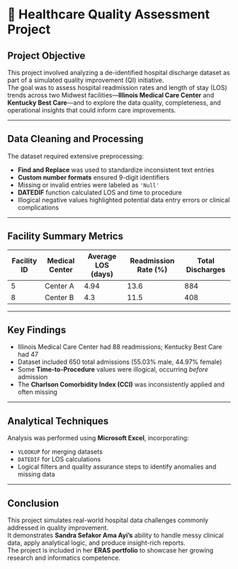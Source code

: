 
# 🏥 Healthcare Quality Assessment Project

## Project Objective
This project involved analyzing a de-identified hospital discharge dataset as part of a simulated quality improvement (QI) initiative.  
The goal was to assess hospital readmission rates and length of stay (LOS) trends across two Midwest facilities—**Illinois Medical Care Center** and **Kentucky Best Care**—and to explore the data quality, completeness, and operational insights that could inform care improvements.

---

## Data Cleaning and Processing
The dataset required extensive preprocessing:
- **Find and Replace** was used to standardize inconsistent text entries
- **Custom number formats** ensured 9-digit identifiers
- Missing or invalid entries were labeled as `'Null'`
- **DATEDIF** function calculated LOS and time to procedure
- Illogical negative values highlighted potential data entry errors or clinical complications

---

## Facility Summary Metrics

| Facility ID | Medical Center | Average LOS (days) | Readmission Rate (%) | Total Discharges |
|-------------|----------------|---------------------|------------------------|-------------------|
| 5           | Center A       | 4.94                | 13.6                   | 884               |
| 8           | Center B       | 4.3                 | 11.5                   | 408               |

---

## Key Findings
- Illinois Medical Care Center had 88 readmissions; Kentucky Best Care had 47  
- Dataset included 650 total admissions (55.03% male, 44.97% female)  
- Some **Time-to-Procedure** values were illogical, occurring *before* admission  
- The **Charlson Comorbidity Index (CCI)** was inconsistently applied and often missing

---

## Analytical Techniques
Analysis was performed using **Microsoft Excel**, incorporating:
- `VLOOKUP` for merging datasets
- `DATEDIF` for LOS calculations
- Logical filters and quality assurance steps to identify anomalies and missing data

---

## Conclusion
This project simulates real-world hospital data challenges commonly addressed in quality improvement.  
It demonstrates **Sandra Sefakor Ama Ayi’s** ability to handle messy clinical data, apply analytical logic, and produce insight-rich reports.  
The project is included in her **ERAS portfolio** to showcase her growing research and informatics competence.

